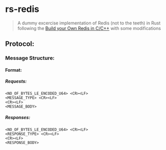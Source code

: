 # rs-redis

> A dummy excercise implementation of Redis (not to the teeth) in Rust following the [Build your Own Redis in C/C++](https://build-your-own.org/redis/) with some modifications

## Protocol:

### Message Structure:

#### Format: 

##### Requests:
```
<NO_OF_BYTES_LE_ENCODED_U64> <CR><LF>
<MESSAGE_TYPE> <CR><LF>
<CR><LF>
<MESSAGE_BODY>
```

##### Responses:
```
<NO_OF_BYTES_LE_ENCODED_U64> <CR><LF>
<RESPONSE_TYPE> <CR><LF>
<CR><LF>
<RESPONSE_BODY>
```